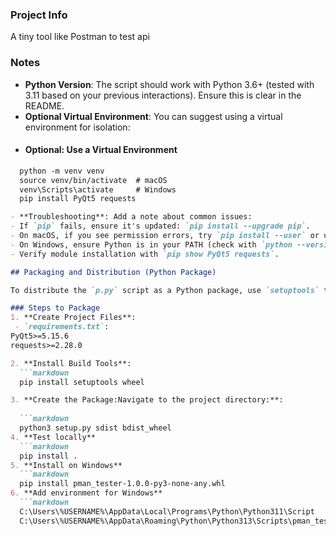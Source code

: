 ### Project Info
A tiny tool like Postman to test api

### Notes
- **Python Version**: The script should work with Python 3.6+ (tested with 3.11 based on your previous interactions). Ensure this is clear in the README.
- **Optional Virtual Environment**: You can suggest using a virtual environment for isolation:
-   #### Optional: Use a Virtual Environment
  ```markdown
    python -m venv venv
    source venv/bin/activate  # macOS
    venv\Scripts\activate     # Windows
    pip install PyQt5 requests

- **Troubleshooting**: Add a note about common issues:
- If `pip` fails, ensure it's updated: `pip install --upgrade pip`.
- On macOS, if you see permission errors, try `pip install --user` or use `sudo`.
- On Windows, ensure Python is in your PATH (check with `python --version`).
- Verify module installation with `pip show PyQt5 requests`.

## Packaging and Distribution (Python Package)

To distribute the `p.py` script as a Python package, use `setuptools` to create a `pip`-installable package. This requires Python 3.6+ on the target computer.

### Steps to Package
1. **Create Project Files**:
   - `requirements.txt`:
PyQt5>=5.15.6
requests>=2.28.0

2. **Install Build Tools**:
    ```markdown
    pip install setuptools wheel

3. **Create the Package:Navigate to the project directory:**:
    
    ```markdown
    python3 setup.py sdist bdist_wheel
4. **Test locally**
    ```markdown
    pip install .
5. **Install on Windows**
    ```markdown
    pip install pman_tester-1.0.0-py3-none-any.whl
6. **Add environment for Windows**
    ```markdown
    C:\Users\%USERNAME%\AppData\Local\Programs\Python\Python311\Script
    C:\Users\%USERNAME%\AppData\Roaming\Python\Python313\Scripts\pman_tester.exe
    
